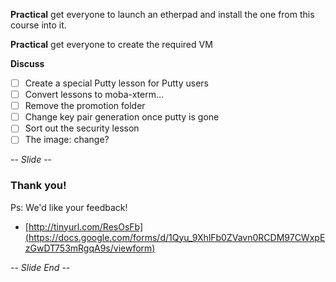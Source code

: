 **Practical** get everyone to launch an etherpad and install the one from this course into it. 

**Practical** get everyone to create the required VM

**Discuss** 

- [ ] Create a special Putty lesson for Putty users 
- [ ] Convert lessons to moba-xterm…
- [ ] Remove the promotion folder
- [ ] Change key pair generation once putty is gone
- [ ] Sort out the security lesson
- [ ] The image: change?

-- *Slide* --

### Thank you!

Ps: We'd like your feedback!

* [http://tinyurl.com/ResOsFb](https://docs.google.com/forms/d/1Qyu_9XhlFb0ZVavn0RCDM97CWxpEzGwDT753mRgqA9s/viewform)

-- *Slide End* --